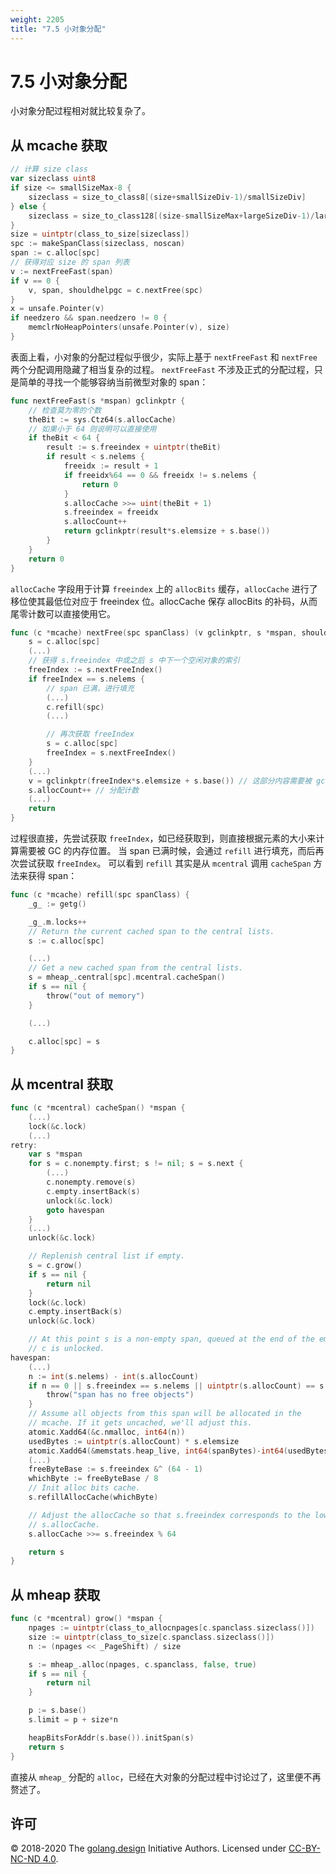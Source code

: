 ```yaml
---
weight: 2205
title: "7.5 小对象分配"
---
```


# 7.5 小对象分配

小对象分配过程相对就比较复杂了。

## 从 mcache 获取

```go
// 计算 size class
var sizeclass uint8
if size <= smallSizeMax-8 {
    sizeclass = size_to_class8[(size+smallSizeDiv-1)/smallSizeDiv]
} else {
    sizeclass = size_to_class128[(size-smallSizeMax+largeSizeDiv-1)/largeSizeDiv]
}
size = uintptr(class_to_size[sizeclass])
spc := makeSpanClass(sizeclass, noscan)
span := c.alloc[spc]
// 获得对应 size 的 span 列表
v := nextFreeFast(span)
if v == 0 {
    v, span, shouldhelpgc = c.nextFree(spc)
}
x = unsafe.Pointer(v)
if needzero && span.needzero != 0 {
    memclrNoHeapPointers(unsafe.Pointer(v), size)
}
```

表面上看，小对象的分配过程似乎很少，实际上基于 `nextFreeFast` 和 `nextFree` 两个分配调用隐藏了相当复杂的过程。
`nextFreeFast` 不涉及正式的分配过程，只是简单的寻找一个能够容纳当前微型对象的 span：

```go
func nextFreeFast(s *mspan) gclinkptr {
	// 检查莫为零的个数
	theBit := sys.Ctz64(s.allocCache)
	// 如果小于 64 则说明可以直接使用
	if theBit < 64 {
		result := s.freeindex + uintptr(theBit)
		if result < s.nelems {
			freeidx := result + 1
			if freeidx%64 == 0 && freeidx != s.nelems {
				return 0
			}
			s.allocCache >>= uint(theBit + 1)
			s.freeindex = freeidx
			s.allocCount++
			return gclinkptr(result*s.elemsize + s.base())
		}
	}
	return 0
}
```

`allocCache` 字段用于计算 `freeindex` 上的 `allocBits` 缓存，`allocCache` 进行了移位使其最低位对应于
freeindex 位。allocCache 保存 allocBits 的补码，从而尾零计数可以直接使用它。

```go
func (c *mcache) nextFree(spc spanClass) (v gclinkptr, s *mspan, shouldhelpgc bool) {
	s = c.alloc[spc]
	(...)
	// 获得 s.freeindex 中或之后 s 中下一个空闲对象的索引
	freeIndex := s.nextFreeIndex()
	if freeIndex == s.nelems {
		// span 已满，进行填充
		(...)
		c.refill(spc)
		(...)

		// 再次获取 freeIndex
		s = c.alloc[spc]
		freeIndex = s.nextFreeIndex()
	}
	(...)
	v = gclinkptr(freeIndex*s.elemsize + s.base()) // 这部分内容需要被 gc 接管，因此需要计算位置
	s.allocCount++ // 分配计数
	(...)
	return
}
```

过程很直接，先尝试获取 `freeIndex`，如已经获取到，则直接根据元素的大小来计算需要被 GC 的内存位置。
当 span 已满时候，会通过 `refill` 进行填充，而后再次尝试获取 `freeIndex`。
可以看到 `refill` 其实是从 `mcentral` 调用 `cacheSpan` 方法来获得 span：


```go
func (c *mcache) refill(spc spanClass) {
	_g_ := getg()

	_g_.m.locks++
	// Return the current cached span to the central lists.
	s := c.alloc[spc]

	(...)
	// Get a new cached span from the central lists.
	s = mheap_.central[spc].mcentral.cacheSpan()
	if s == nil {
		throw("out of memory")
	}

	(...)

	c.alloc[spc] = s
}
```

## 从 mcentral 获取

```go
func (c *mcentral) cacheSpan() *mspan {
	(...)
	lock(&c.lock)
	(...)
retry:
	var s *mspan
	for s = c.nonempty.first; s != nil; s = s.next {
		(...)
		c.nonempty.remove(s)
		c.empty.insertBack(s)
		unlock(&c.lock)
		goto havespan
	}
	(...)
	unlock(&c.lock)

	// Replenish central list if empty.
	s = c.grow()
	if s == nil {
		return nil
	}
	lock(&c.lock)
	c.empty.insertBack(s)
	unlock(&c.lock)

	// At this point s is a non-empty span, queued at the end of the empty list,
	// c is unlocked.
havespan:
	(...)
	n := int(s.nelems) - int(s.allocCount)
	if n == 0 || s.freeindex == s.nelems || uintptr(s.allocCount) == s.nelems {
		throw("span has no free objects")
	}
	// Assume all objects from this span will be allocated in the
	// mcache. If it gets uncached, we'll adjust this.
	atomic.Xadd64(&c.nmalloc, int64(n))
	usedBytes := uintptr(s.allocCount) * s.elemsize
	atomic.Xadd64(&memstats.heap_live, int64(spanBytes)-int64(usedBytes))
	(...)
	freeByteBase := s.freeindex &^ (64 - 1)
	whichByte := freeByteBase / 8
	// Init alloc bits cache.
	s.refillAllocCache(whichByte)

	// Adjust the allocCache so that s.freeindex corresponds to the low bit in
	// s.allocCache.
	s.allocCache >>= s.freeindex % 64

	return s
}
```

## 从 mheap 获取

```go
func (c *mcentral) grow() *mspan {
	npages := uintptr(class_to_allocnpages[c.spanclass.sizeclass()])
	size := uintptr(class_to_size[c.spanclass.sizeclass()])
	n := (npages << _PageShift) / size

	s := mheap_.alloc(npages, c.spanclass, false, true)
	if s == nil {
		return nil
	}

	p := s.base()
	s.limit = p + size*n

	heapBitsForAddr(s.base()).initSpan(s)
	return s
}
```

直接从 `mheap_` 分配的 `alloc`，已经在大对象的分配过程中讨论过了，这里便不再赘述了。

## 许可

&copy; 2018-2020 The [golang.design](https://golang.design) Initiative Authors. Licensed under [CC-BY-NC-ND 4.0](https://creativecommons.org/licenses/by-nc-nd/4.0/).